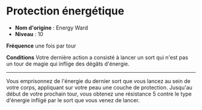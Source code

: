 # Protection énergétique

 * **Nom d'origine** : Energy Ward
 * **Niveau** : 10


<p><strong>Fréquence</strong> une fois par tour</p>
<p><strong>Conditions</strong> Votre dernière action a consisté à lancer un sort qui n'est pas un tour de magie qui inflige des dégâts d'énergie.</p>
<hr>
<p>Vous emprisonnez de l'énergie du dernier sort que vous lancez au sein de votre corps, appliquant sur votre peau une couche de protection. Jusqu'au début de votre prochain tour, vous obtenez une résistance 5 contre le type d'énergie infligé par le sort que vous venez de lancer.</p>